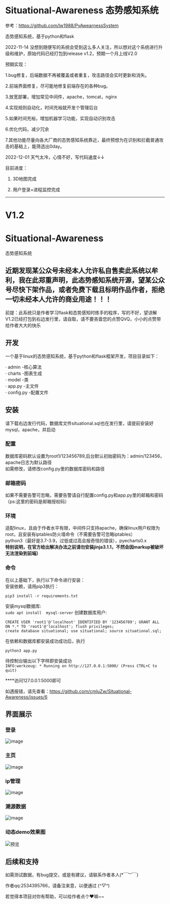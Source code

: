 # Situational-Awareness 态势感知系统

参考：https://github.com/lw1988/PyAwearnessSystem

态势感知系统，基于python和flask

2022-11-14
没想到随便写的系统会受到这么多人关注，所以想对这个系统进行升级和维护，原始代码已经打包到release v1.2，预期一个月上线V2.0

预期实现：

1.bug修复，后端数据不再被覆盖或者重复，攻击路径会实时更新和消失。

2.前端界面修复，尽可能地修复前端存在的各种bug。

3.放宽部署，增加常见中间件，apache，tomcat，nginx

4.实现规则自动化，时间充裕就开发个管理后台

5.如果时间充裕，增加机器学习功能，实现自动识别攻击

6.优化代码，减少冗余

7.其他功能尽量向各大厂商的态势感知系统靠近，最终预想为在识别和拦截普通攻击的基础上，能筛选出0day。


2022-12-01
天气太冷，心情不好，写代码速度↓↓

目前进度：

1. 3D地图完成

2. 用户登录+进程监控完成

------------------------------------------------------------------------------------------------------------------------------------------------------------

# V1.2
# Situational-Awareness
态势感知系统

## 近期发现某公众号未经本人允许私自售卖此系统以牟利，我在此郑重声明，此态势感知系统开源，望某公众号尽快下架作品，或者免费下载且标明作品作者，拒绝一切未经本人允许的商业用途！！！


前提：此系统只是作者学习flask和态势感知时练手的程序，写的不好，望谅解<br>
V1.2已经打包到右边发行里，请自取，请不要吝啬您的点赞QVQ，小小的点赞带给作者大大的快乐

## 开发
一个基于linux的态势感知系统，基于python和flask框架开发，项目目录如下：

· admin -核心算法<br>
· charts -图表生成<br>
· model -类<br>
· app.py -主文件<br>
· config.py -配置文件<br>

## 安装
请下载右边发行代码，数据库文件situational.sql也在发行里，请提前安装好mysql，apache，并启动<br>

### 配置
数据库密码默认设置为root1/123456789,后台默认初始密码为：admin/123456，apache日志为默认路径<br>
如需修改，请修改config.py里的数据库密码和路径

### 邮箱密码
如果不需要告警可忽略，需要告警请自行配置config.py和app.py里的邮箱和密码（ps:这里的密码是邮箱授权码）

### 环境
适配linux，且由于作者水平有限，中间件只支持apache，确保linux用户权限为root，且安装有iptables防火墙命令（不需要告警可忽略iptables）<br>
python3（最好是3.7-3.9，过低或过高会报奇怪的错误），pyecharts0.x <br>
**特别说明，在官方给出解决办法之前请勿安装jinja3.1.1，不然会因markup被破坏无法渲染到前端）**

### 命令
在以上基础下，执行以下命令进行安装：<br>
安装依赖，请用pip3执行：<br>

`pip3 install -r requirements.txt`

安装mysql数据库:<br>
`
sudo apt install  mysql-server
`
创建数据库用户:<br>

`
CREATE USER 'root1'@'localhost' IDENTIFIED BY '123456789';
GRANT ALL ON *.* TO 'root1'@'localhost';
flush privileges;
`
<br>
`
create database situational;
use situational;
source situational.sql;
`

在依赖和数据库都安装成功成功后，执行<br>

`python3 app.py`

待控制台输出以下字样即安装成功<br>
`INFO:werkzeug: * Running on http://127.0.0.1:5000/ (Press CTRL+C to quit)`

****访问127.0.0.1:5000即可

如遇报错，请先查看：https://github.com/cmluZw/Situational-Awareness/issues/6


## 界面展示

### 登录
![image](https://user-images.githubusercontent.com/78641812/163193263-a5f48a04-b4b0-479f-a484-1ba172139e83.png)

### 主页
![image](https://user-images.githubusercontent.com/78641812/163193478-f33ccc19-b8be-4ea4-a71a-77549f3213f3.png)

### ip管理

![image](https://user-images.githubusercontent.com/78641812/163193685-141841e4-8c3f-4dbe-8c4a-81a18f79b243.png)

### 溯源数据

![image](https://user-images.githubusercontent.com/78641812/163193967-2c4ade2b-12d3-4cc2-9139-581677ddc966.png)

### 动态demo效果图

![预览](https://user-images.githubusercontent.com/78641812/163195281-04f3d30f-4b1f-40f0-97c8-e753456f4326.gif)

## 后续和支持

如需测试数据，有bug提交，或是有建议，请联系作者本人(*￣︶￣)

作者qq:2534395766，请备注来意，以便通过 (*^▽^*)

若觉得本项目对你有帮助，可以给作者点个❤嘛~~

